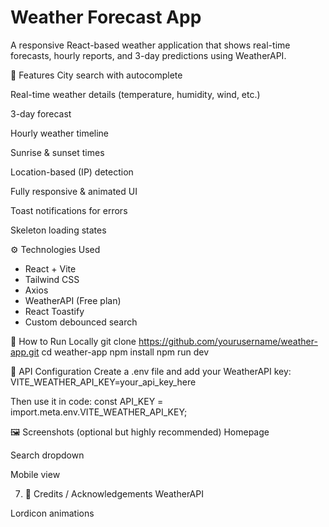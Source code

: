 # Weather Forecast App

A responsive React-based weather application that shows real-time forecasts, hourly reports, and 3-day predictions using WeatherAPI.

🚀 Features
City search with autocomplete

Real-time weather details (temperature, humidity, wind, etc.)

3-day forecast

Hourly weather timeline

Sunrise & sunset times

Location-based (IP) detection

Fully responsive & animated UI

Toast notifications for errors

Skeleton loading states

⚙️ Technologies Used
- React + Vite
- Tailwind CSS
- Axios
- WeatherAPI (Free plan)
- React Toastify
- Custom debounced search

 🏁 How to Run Locally
 git clone https://github.com/yourusername/weather-app.git
cd weather-app
npm install
npm run dev

🔑 API Configuration
Create a .env file and add your WeatherAPI key:
VITE_WEATHER_API_KEY=your_api_key_here

Then use it in code:
const API_KEY = import.meta.env.VITE_WEATHER_API_KEY;

 🖼️ Screenshots (optional but highly recommended)
Homepage

Search dropdown

Mobile view


7. 📌 Credits / Acknowledgements
WeatherAPI

Lordicon animations





